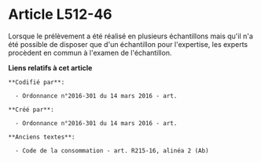 # Article L512-46

Lorsque le prélèvement a été réalisé en plusieurs échantillons mais qu'il n'a été possible de disposer que d'un échantillon
pour l'expertise, les experts procèdent en commun à l'examen de l'échantillon.

**Liens relatifs à cet article**

	**Codifié par**:

	  - Ordonnance n°2016-301 du 14 mars 2016 - art.

	**Créé par**:

	  - Ordonnance n°2016-301 du 14 mars 2016 - art.

	**Anciens textes**:

	  - Code de la consommation - art. R215-16, alinéa 2 (Ab)
